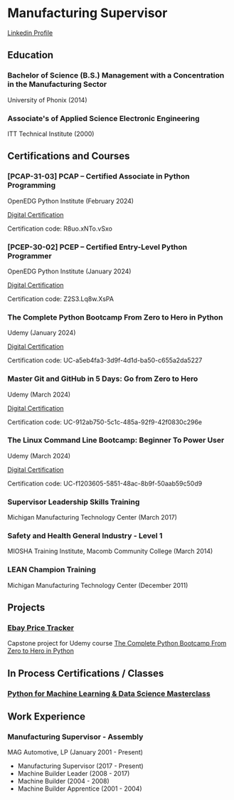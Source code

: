 # Manufacturing Supervisor

[Linkedin Profile](https://www.linkedin.com/in/aricvantroostenberghe/)

## Education

### Bachelor of Science (B.S.) Management with a Concentration in the Manufacturing Sector
University of Phonix (2014)

### Associate's of Applied Science Electronic Engineering
ITT Technical Institute (2000)

## Certifications and Courses

### [PCAP-31-03] PCAP – Certified Associate in Python Programming
OpenEDG Python Institute (February 2024)

[Digital Certification](https://verify.openedg.org/?id=R8uo.xNTo.vSxo)

Certification code: R8uo.xNTo.vSxo

### [PCEP-30-02] PCEP – Certified Entry-Level Python Programmer
OpenEDG Python Institute (January 2024)

[Digital Certification](https://verify.openedg.org/?id=Z2S3.Lq8w.XsPA)

Certification code: Z2S3.Lq8w.XsPA

### The Complete Python Bootcamp From Zero to Hero in Python
Udemy (January 2024)

[Digital Certification](https://www.udemy.com/certificate/UC-a5eb4fa3-3d9f-4d1d-ba50-c655a2da5227/)

Certification code: UC-a5eb4fa3-3d9f-4d1d-ba50-c655a2da5227

### Master Git and GitHub in 5 Days: Go from Zero to Hero
Udemy (March 2024)

[Digital Certification](https://www.udemy.com/certificate/UC-912ab750-5c1c-485a-92f9-42f0830c296e/)

Certification code: UC-912ab750-5c1c-485a-92f9-42f0830c296e

### The Linux Command Line Bootcamp: Beginner To Power User
Udemy (March 2024)

[Digital Certification](https://www.udemy.com/certificate/UC-f1203605-5851-48ac-8b9f-50aab59c50d9/)

Certification code: UC-f1203605-5851-48ac-8b9f-50aab59c50d9

### Supervisor Leadership Skills Training
Michigan Manufacturing Technology Center (March 2017)

### Safety and Health General Industry - Level 1
MIOSHA Training Institute, Macomb Community College (March 2014)

### LEAN Champion Training
Michigan Manufacturing Technology Center (December 2011)

## Projects

### [Ebay Price Tracker](https://github.com/AricVt/Ebay-Price-Tracker)
Capstone project for Udemy course [The Complete Python Bootcamp From Zero to Hero in Python](https://www.udemy.com/course/complete-python-bootcamp/)

## In Process Certifications / Classes

### [Python for Machine Learning & Data Science Masterclass](https://www.udemy.com/course/python-for-machine-learning-data-science-masterclass/?kw=python+for+machin&src=sac)

## Work Experience

### Manufacturing Supervisor - Assembly
MAG Automotive, LP (January 2001 - Present)
- Manufacturing Supervisor (2017 - Present)
- Machine Builder Leader (2008 - 2017)
- Machine Builder (2004 - 2008)
- Machine Builder Apprentice (2001 - 2004)



<!--
**AricVt/AricVt** is a ✨ _special_ ✨ repository because its `README.md` (this file) appears on your GitHub profile.

Here are some ideas to get you started:

- 🔭 I’m currently working on ...
- 🌱 I’m currently learning ...
- 👯 I’m looking to collaborate on ...
- 🤔 I’m looking for help with ...
- 💬 Ask me about ...
- 📫 How to reach me: ...
- 😄 Pronouns: ...
- ⚡ Fun fact: ...
-->
